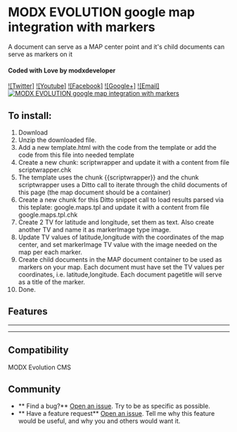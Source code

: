 # MODX EVOLUTION google map integration with markers 
A document can serve as a MAP center point and it's child documents can serve as markers on it

#### Coded with Love by modxdeveloper
[![Twitter]](http://twitter.com/modxdeveloper)
[![Youtube]](https://www.youtube.com/watch?v=WmAt3QbbP0s&feature=youtu.be)
[![Facebook]](http://facebook.com/pages/Modx-support/159804034043556)
[![Google+]](https://plus.google.com/109498197448404992305)
[![Email]](mailto:modx.customize@gmail.com)
[![MODX EVOLUTION google map integration with markers]( http://www.phpcmsmodx.info/assets/images/gm.png)](https://www.youtube.com/watch?v=WmAt3QbbP0s&feature=youtu.be "MODX EVOLUTION google map integration with markers")

## To install:
1. Download
2. Unzip the downloaded file.
3. Add a new template.html with the code from the template or add the code from this file into needed template 
4. Create a new chunk: scriptwrapper and update it with a content from file scriptwrapper.chk
5. The template uses the chunk {{scriptwrapper}} and the chunk scriptwrapper uses a Ditto call to iterate through the child documents of this page (the map document should be a container)
6. Create a new chunk for this Ditto snippet call to load results parsed via this teplate: google.maps.tpl and update it with a content from file google.maps.tpl.chk
7. Create 2 TV for latitude and longitude, set them as text. Also create another TV and name it as markerImage type image.
8. Update TV values of latitude,longitude with the coordinates of the map center, and set markerImage TV value with the image needed on the map per each marker.
9. Create child documents in the MAP document container to be used as markers on your map. Each document must have set the TV values per coordinates, i.e. latitude,longitude. Each document pagetitle will serve as a title of the marker.
10. Done.  
 

## Features
* **  
* **  
 
## Compatibility
MODX Evolution CMS

## Community
- ** Find a bug?** [Open an issue](https://github.com/modxcustomize/google_map_with_MODX_Evo/issues). Try to be as specific as possible.
- ** Have a feature request** [Open an issue](https://github.com/modxcustomize/https://github.com/modxcustomize/google_map_with_MODX_Evo/issues). Tell me why this feature would be useful, and why you and others would want it.

